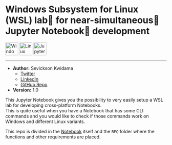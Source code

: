 # Windows Subsystem for Linux (WSL) lab🧪 for near-simultaneous🔁 Jupyter Notebook📓 development
<img src="https://www.game-experience.nl/wp-content/uploads/2018/04/Windows-10-logo-300x300.png" alt="Windows" width="40" height="40"> <img src="https://upload.wikimedia.org/wikipedia/commons/3/35/Tux.svg" alt="Linux" width="40" height="40"> <img src="https://jupyter.org/assets/main-logo.svg" alt="Jupyter" width="40" height="40">

------

* **Author:** Sevickson Kwidama 
    * [Twitter](https://twitter.com/SKwid345)
    * [LinkedIn](https://nl.linkedin.com/in/sevickson)
    * [GitHub Repo](https://github.com/sevickson/wsl_jupyter)
* **Version:** 1.0

This Jupyter Notebook gives you the possibility to very easily setup a WSL lab for developing cross-platform Notebooks.  
This is quite useful when you have a Notebook that has some CLI commands and you would like to check if those commands work on Windows and different Linux variants.

This repo is divided in the [Notebook](Install-Jupyter-WSL.ipynb) itself and the `REQ` folder where the functions and other requirements are placed.
